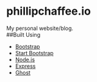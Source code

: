# phillipchaffee.io
My personal website/blog.  
##Built Using
- [Bootstrap](http://getbootstrap.com/)
- [Start Bootstrap](http://startbootstrap.com/)
- [Node.js](https://nodejs.org/)
- [Express](http://expressjs.com/)
- [Ghost](https://ghost.org/)
